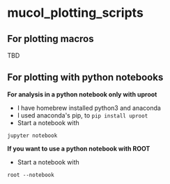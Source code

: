 # mucol_plotting_scripts

## For plotting macros

TBD

## For plotting with python notebooks

**For analysis in a python notebook only with uproot**
- I have homebrew installed python3 and anaconda
- I used anaconda's pip, to ```pip install uproot```
- Start a notebook with 
```
jupyter notebook
```

**If you want to use a python notebook with ROOT**
- Start a notebook with 
```
root --notebook
```
